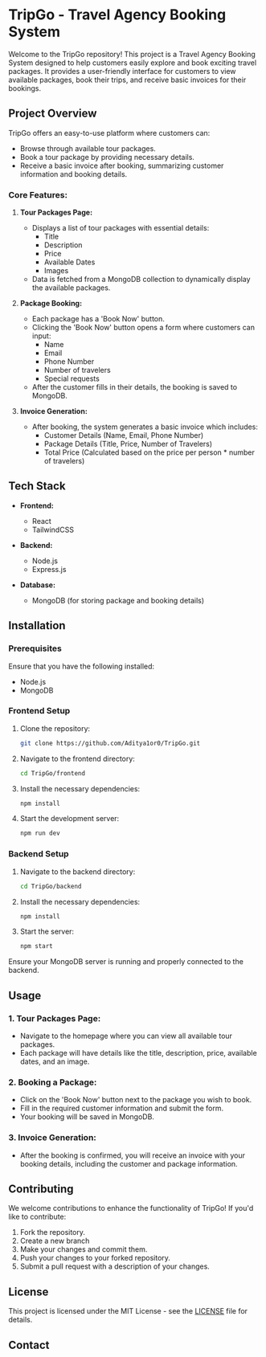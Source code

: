 # TripGo - Travel Agency Booking System

Welcome to the TripGo repository! This project is a Travel Agency Booking System designed to help customers easily explore and book exciting travel packages. It provides a user-friendly interface for customers to view available packages, book their trips, and receive basic invoices for their bookings.

## Project Overview

TripGo offers an easy-to-use platform where customers can:
- Browse through available tour packages.
- Book a tour package by providing necessary details.
- Receive a basic invoice after booking, summarizing customer information and booking details.

### Core Features:
1. **Tour Packages Page:**
   - Displays a list of tour packages with essential details:
     - Title
     - Description
     - Price
     - Available Dates
     - Images
   - Data is fetched from a MongoDB collection to dynamically display the available packages.

2. **Package Booking:**
   - Each package has a 'Book Now' button.
   - Clicking the 'Book Now' button opens a form where customers can input:
     - Name
     - Email
     - Phone Number
     - Number of travelers
     - Special requests 
   - After the customer fills in their details, the booking is saved to MongoDB.

3. **Invoice Generation:**
   - After booking, the system generates a basic invoice which includes:
     - Customer Details (Name, Email, Phone Number)
     - Package Details (Title, Price, Number of Travelers)
     - Total Price (Calculated based on the price per person * number of travelers)

## Tech Stack
- **Frontend:**
  - React
  - TailwindCSS 

- **Backend:**
  - Node.js
  - Express.js

- **Database:**
  - MongoDB (for storing package and booking details)

## Installation

### Prerequisites
Ensure that you have the following installed:
- Node.js
- MongoDB

### Frontend Setup
1. Clone the repository:
   ```bash
   git clone https://github.com/Aditya1or0/TripGo.git
   ```
2. Navigate to the frontend directory:
   ```bash
   cd TripGo/frontend
   ```
3. Install the necessary dependencies:
   ```bash
   npm install
   ```
4. Start the development server:
   ```bash
   npm run dev
   ```

### Backend Setup
1. Navigate to the backend directory:
   ```bash
   cd TripGo/backend
   ```
2. Install the necessary dependencies:
   ```bash
   npm install
   ```
3. Start the server:
   ```bash
   npm start
   ```

Ensure your MongoDB server is running and properly connected to the backend.

## Usage

### 1. **Tour Packages Page:**
   - Navigate to the homepage where you can view all available tour packages.
   - Each package will have details like the title, description, price, available dates, and an image.

### 2. **Booking a Package:**
   - Click on the 'Book Now' button next to the package you wish to book.
   - Fill in the required customer information and submit the form.
   - Your booking will be saved in MongoDB.

### 3. **Invoice Generation:**
   - After the booking is confirmed, you will receive an invoice with your booking details, including the customer and package information.

## Contributing

We welcome contributions to enhance the functionality of TripGo! If you'd like to contribute:

1. Fork the repository.
2. Create a new branch 
3. Make your changes and commit them.
4. Push your changes to your forked repository.
5. Submit a pull request with a description of your changes.

## License

This project is licensed under the MIT License - see the [LICENSE](LICENSE) file for details.

## Contact


